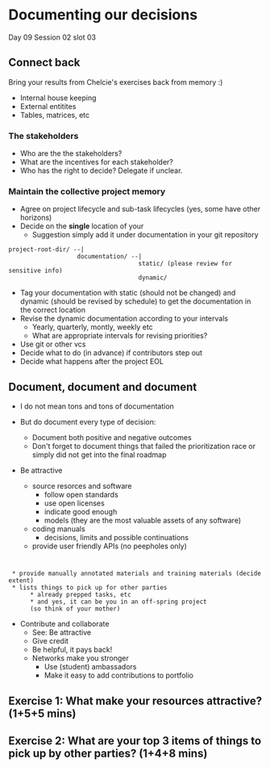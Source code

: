 # Documenting our decisions

Day 09 Session 02 slot 03


## Connect back
Bring your results from Chelcie's exercises back from memory :)

 * Internal house keeping
 * External entitites
 * Tables, matrices, etc


### The stakeholders
 * Who are the the stakeholders?
 * What are the incentives for each stakeholder?
 * Who has the right to decide? Delegate if unclear.

### Maintain the collective project memory
 * Agree on project lifecycle and sub-task lifecycles (yes, some have other horizons)
 * Decide on the **single** location of your 
    * Suggestion simply add it under documentation in your git repository
```
project-root-dir/ --|
                   documentation/ --|
                                    static/ (please review for sensitive info)
                                    dynamic/
```
 * Tag your documentation with static (should not be changed)
 and dynamic (should be revised by schedule) to get the documentation in the correct location
 * Revise the dynamic documentation according to your intervals
    * Yearly, quarterly, montly, weekly etc
    * What are appropriate intervals for revising priorities?
 * Use git or other vcs
 * Decide what to do (in advance) if contributors step out
 * Decide what happens after the project EOL

## Document, document and document

 * I do not mean tons and tons of documentation 
 * But do document every type of decision: 

    * Document both positive and negative outcomes
    * Don't forget to document things that failed the prioritization race 
 or simply did not get into the final roadmap

 * Be attractive
     * source resorces and software
        * follow open standards
        * use open licenses 
        * indicate good enough
        * models (they are the most valuable assets of any software)
     * coding manuals
        * decisions, limits and possible continuations
    * provide user friendly APIs (no peepholes only)

# 
     * provide manually annotated materials and training materials (decide extent)
     * lists things to pick up for other parties
          * already prepped tasks, etc
          * and yes, it can be you in an off-spring project 
          (so think of your mother)

 * Contribute and collaborate
    * See: Be attractive
    * Give credit
    * Be helpful, it pays back!
    * Networks make you stronger
        * Use (student) ambassadors
        * Make it easy to add contributions to portfolio
 


## Exercise 1: What make your resources attractive? (1+5+5 mins)



































    




## Exercise 2: What are your top 3 items of things to pick up by other parties? (1+4+8 mins)


